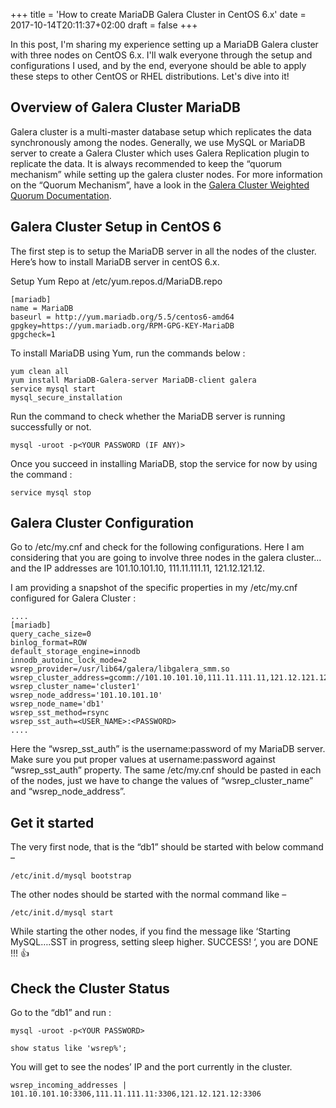 +++
title = 'How to create MariaDB Galera Cluster in CentOS 6.x'
date = 2017-10-14T20:11:37+02:00
draft = false
+++

In this post, I'm sharing my experience setting up a MariaDB Galera cluster with three nodes on CentOS 6.x. I'll walk everyone through the setup and configurations I used, and by the end, everyone should be able to apply these steps to other CentOS or RHEL distributions. Let's dive into it!

## Overview of Galera Cluster MariaDB

Galera cluster is a multi-master database setup which replicates the data synchronously among the nodes. Generally, we use MySQL or MariaDB server to create a Galera Cluster which uses Galera Replication plugin to replicate the data. It is always recommended to keep the “quorum mechanism” while setting up the galera cluster nodes. For more information on the “Quorum Mechanism”, have a look in the [Galera Cluster Weighted Quorum Documentation](<https://galeracluster.com/library/documentation/weighted-quorum.html>).

## Galera Cluster Setup in CentOS 6

The first step is to setup the MariaDB server in all the nodes of the cluster. Here’s how to install MariaDB server in centOS 6.x.

Setup Yum Repo at /etc/yum.repos.d/MariaDB.repo

```shell
[mariadb]
name = MariaDB
baseurl = http://yum.mariadb.org/5.5/centos6-amd64
gpgkey=https://yum.mariadb.org/RPM-GPG-KEY-MariaDB
gpgcheck=1
```

To install MariaDB using Yum, run the commands below :

```shell
yum clean all
yum install MariaDB-Galera-server MariaDB-client galera
service mysql start
mysql_secure_installation
```

Run the command to check whether the MariaDB server is running successfully or not.

```shell
mysql -uroot -p<YOUR PASSWORD (IF ANY)>
```

Once you succeed in installing MariaDB, stop the service for now by using the command :

```shell
service mysql stop
```

## Galera Cluster Configuration

Go to /etc/my.cnf and check for the following configurations. Here I am considering that you are going to involve three nodes in the galera cluster… and the IP addresses are 101.10.101.10, 111.11.111.11, 121.12.121.12.

I am providing a snapshot of the specific properties in my /etc/my.cnf configured for Galera Cluster :

```shell
....
[mariadb]
query_cache_size=0
binlog_format=ROW
default_storage_engine=innodb
innodb_autoinc_lock_mode=2
wsrep_provider=/usr/lib64/galera/libgalera_smm.so
wsrep_cluster_address=gcomm://101.10.101.10,111.11.111.11,121.12.121.12
wsrep_cluster_name='cluster1'
wsrep_node_address='101.10.101.10'
wsrep_node_name='db1'
wsrep_sst_method=rsync
wsrep_sst_auth=<USER_NAME>:<PASSWORD>
....
```

Here the “wsrep_sst_auth” is the username:password of my MariaDB server. Make sure you put proper values at username:password against “wsrep_sst_auth” property.
The same /etc/my.cnf should be pasted in each of the nodes, just we have to change the values of “wsrep_cluster_name” and “wsrep_node_address”.

## Get it started

The very first node, that is the “db1” should be started with below command –

```shell
/etc/init.d/mysql bootstrap
```

The other nodes should be started with the normal command like –

```shell
/etc/init.d/mysql start
```

While starting the other nodes, if you find the message like ‘Starting MySQL….SST in progress, setting sleep higher. SUCCESS! ‘, you are DONE !!! 👍

## Check the Cluster Status

Go to the “db1” and run :

```shell
mysql -uroot -p<YOUR PASSWORD>

show status like 'wsrep%';
```

You will get to see the nodes’ IP and the port currently in the cluster.

```shell
wsrep_incoming_addresses | 101.10.101.10:3306,111.11.111.11:3306,121.12.121.12:3306
```
